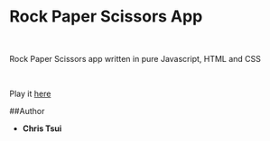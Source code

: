 # Rock Paper Scissors App

<br>

Rock Paper Scissors app written in pure Javascript, HTML and CSS

<br>

Play it [here](https://ct112.github.io/Rock-Paper-Scissors/)

##Author

* **Chris Tsui**